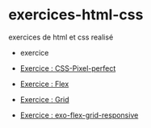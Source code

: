 # exercices-html-css

exercices de html et css realisé

* exercice

- <a href="https://hugoemanuellc.github.io/exercices-html-css/CSS-Pixel-perfect">Exercice : CSS-Pixel-perfect</a>

- <a href="https://hugoemanuellc.github.io/exercices-html-css/Flex-exercise">Exercice : Flex</a>

- <a href="https://hugoemanuellc.github.io/exercices-html-css/GRID-exercice">Exercice : Grid</a>

- <a href="https://hugoemanuellc.github.io/exercices-html-css/mediaQueries/exo-flex-grid-responsive">Exercice : exo-flex-grid-responsive</a>